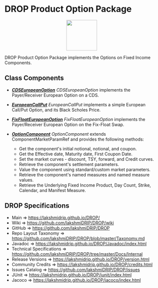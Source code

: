 # DROP Product Option Package

<p align="center"><img src="https://github.com/lakshmiDRIP/DROP/blob/master/DRIP_Logo.gif?raw=true" width="100"></p>

DROP Product Option Package implements the Options on Fixed Income Components.


## Class Components

 * [***CDSEuropeanOption***](https://github.com/lakshmiDRIP/DROP/tree/master/src/main/java/org/drip/product/option/CDSEuropeanOption.java)
 <i>CDSEuropeanOption</i> implements the Payer/Receiver European Option on a CDS.

 * [***EuropeanCallPut***](https://github.com/lakshmiDRIP/DROP/tree/master/src/main/java/org/drip/product/option/EuropeanCallPut.java)
 <i>EuropeanCallPut</i> implements a simple European Call/Put Option, and its Black Scholes Price.

 * [***FixFloatEuropeanOption***](https://github.com/lakshmiDRIP/DROP/tree/master/src/main/java/org/drip/product/option/FixFloatEuropeanOption.java)
 <i>FixFloatEuropeanOption</i> implements the Payer/Receiver European Option on the Fix-Float Swap.

 * [***OptionComponent***](https://github.com/lakshmiDRIP/DROP/tree/master/src/main/java/org/drip/product/option/OptionComponent.java)
 <i>OptionComponent</i> extends ComponentMarketParamRef and provides the following methods:
 	* Get the component's initial notional, notional, and coupon.
 	* Get the Effective date, Maturity date, First Coupon Date.
 	* Set the market curves - discount, TSY, forward, and Credit curves.
 	* Retrieve the component's settlement parameters.
 	* Value the component using standard/custom market parameters.
 	* Retrieve the component's named measures and named measure values.
 	* Retrieve the Underlying Fixed Income Product, Day Count, Strike, Calendar, and Manifest Measure.


## DROP Specifications

 * Main                     => https://lakshmidrip.github.io/DROP/
 * Wiki                     => https://github.com/lakshmiDRIP/DROP/wiki
 * GitHub                   => https://github.com/lakshmiDRIP/DROP
 * Repo Layout Taxonomy     => https://github.com/lakshmiDRIP/DROP/blob/master/Taxonomy.md
 * Javadoc                  => https://lakshmidrip.github.io/DROP/Javadoc/index.html
 * Technical Specifications => https://github.com/lakshmiDRIP/DROP/tree/master/Docs/Internal
 * Release Versions         => https://lakshmidrip.github.io/DROP/version.html
 * Community Credits        => https://lakshmidrip.github.io/DROP/credits.html
 * Issues Catalog           => https://github.com/lakshmiDRIP/DROP/issues
 * JUnit                    => https://lakshmidrip.github.io/DROP/junit/index.html
 * Jacoco                   => https://lakshmidrip.github.io/DROP/jacoco/index.html
